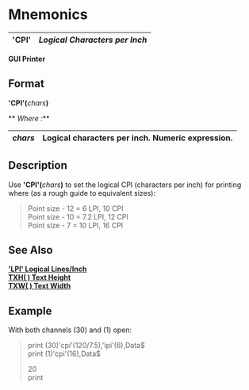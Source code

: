 # Mnemonics

**'CPI'** |  **_Logical Characters per Inch_**  
---|---  
  
**GUI Printer**

##  Format

**'CPI'(**_chars_**)**  
  
** _Where_ _:_**

_chars_ |  Logical characters per inch. Numeric expression.  
---|---  
  
##  Description

Use **'CPI'(**_chars_**)** to set the logical CPI (characters per inch) for printing where (as a rough guide to equivalent sizes):

> Point size - 12 = 6 LPI, 10 CPI  
>  Point size - 10 = 7.2 LPI, 12 CPI  
>  Point size - 7 = 10 LPI, 16 CPI

## See Also

**['LPI' Logical Lines/Inch](lpi.md)**  
**[TXH( ) Text Height](../functions/txh.md)**  
**[TXW( ) Text Width](../functions/txw.md)**

##  Example

With both channels (30) and (1) open:

> print (30)'cpi'(120/7.5),'lpi'(6),Data$  
>  print (1)'cpi'(16),Data$
> 
> 20  
>  print
